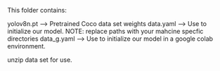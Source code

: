 This folder contains:

yolov8n.pt --> Pretrained Coco data set weights
data.yaml --> Use to initialize our model. NOTE: replace paths with your mahcine specfic directories
data_g.yaml --> Use to initialize our model in a google colab environment. 

unzip data set for use.